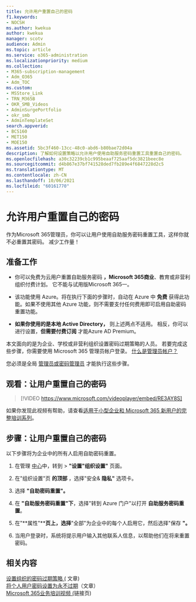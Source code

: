 ```yaml
---
title: 允许用户重置自己的密码
f1.keywords:
- NOCSH
ms.author: kwekua
author: kwekua
manager: scotv
audience: Admin
ms.topic: article
ms.service: o365-administration
ms.localizationpriority: medium
ms.collection:
- M365-subscription-management
- Adm_O365
- Adm_TOC
ms.custom:
- MSStore_Link
- TRN_M365B
- OKR_SMB_Videos
- AdminSurgePortfolio
- okr_smb
- AdminTemplateSet
search.appverid:
- BCS160
- MET150
- MOE150
ms.assetid: 5bc3f460-13cc-48c0-abd6-b80bae72d04a
description: 了解如何设置策略以允许用户使用自助服务密码重置工具重置自己的密码。
ms.openlocfilehash: a30c32239cb1c995beaaf725aaf5dc3821beec8e
ms.sourcegitcommit: d4b867e37bf741528ded7fb289e4f6847228d2c5
ms.translationtype: MT
ms.contentlocale: zh-CN
ms.lasthandoff: 10/06/2021
ms.locfileid: "60161770"
---
```

# <a name="let-users-reset-their-own-passwords"></a>允许用户重置自己的密码

作为Microsoft 365管理员，你可以让用户使用自助服务密码重置工具，这样[](https://go.microsoft.com/fwlink/p/?LinkId=522677)你就不必重置其密码。 减少工作量！
  
## <a name="before-you-begin"></a>准备工作
  
- 你可以免费为云用户重置自助服务密码 **，Microsoft 365商业**、教育或非营利组织付费计划。 它不能与试用版Microsoft 365一。

- 该功能使用 Azure。将在执行下面的步骤时，自动在 Azure 中 **免费** 获得此功能。如果不使用其他 Azure 功能，则不需要支付任何费用即可启用自助密码重置功能。

- **如果你使用的是本地 Active Directory，** 则上述两点不适用。 相反，你可以进行设置，**但需要付费订阅** 才能Azure AD Premium。

本文面向的是为企业、学校或非营利组织设置密码过期策略的人员。 若要完成这些步骤，你需要使用 Microsoft 365 管理员帐户登录。 [什么是管理员帐户？](../../business-video/admin-center-overview.md)

您必须是全局 [管理员或密码管理员](about-admin-roles.md) 才能执行这些步骤。

## <a name="watch-let-users-reset-their-own-passwords"></a>观看：让用户重置自己的密码

> [!VIDEO https://www.microsoft.com/videoplayer/embed/RE3AY8S]

如果你发现此视频有帮助，请查看[适用于小型企业和 Microsoft 365 新用户的完整培训系列](../../business-video/index.yml)。

## <a name="steps-let-people-reset-their-own-passwords"></a>步骤：让用户重置自己的密码

以下步骤将为企业中的所有人启用自助密码重置。

1. 在管理 <a href="https://go.microsoft.com/fwlink/p/?linkid=2024339" target="_blank">中心</a>中，转到  >  **"设置"组织设置"** 页面。

2. 在"组织设置"页 **的顶部** ，选择"安全& **隐私"** 选项卡。
  
3. 选择 **"自助密码重置"。**

4. 在 **"自助服务密码重置"下**，选择"转到 Azure 门户"以打开 **自助服务密码重置**。

5. 在"**属性"****页上，选择**"全部"为企业中的每个人启用它，然后选择"保存 **"。**
  
6. 当用户登录时，系统将提示用户输入其他联系人信息，以帮助他们在将来重置密码。

## <a name="related-content"></a>相关内容

[设置组织的密码过期策略 (](../manage/set-password-expiration-policy.md) 文章) \
[将个人用户密码设置为永不过期](set-password-to-never-expire.md)（文章）\
[Microsoft 365业务培训视频 (](../../business-video/index.yml)链接页) 
